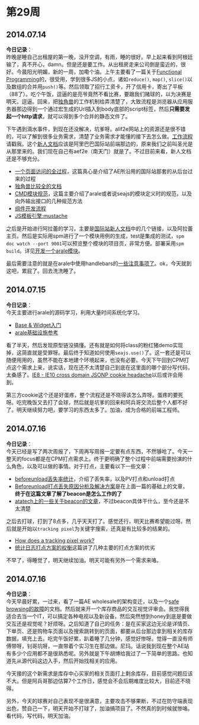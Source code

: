 第29周
======

## 2014.07.14

**今日记录**：  
昨晚是睡自己出租屋的第一晚，没开空调，有雨，睡的很好。早上起来看到阿根廷输了，真不开心，damn。但是还是要工作。从出租房走来公司倒是蛮近的，很好。今晨阳光明媚，新的一周，加嘞个油。上午主要看了一篇关于[Functional Programming](http://www.smashingmagazine.com/2014/07/02/dont-be-scared-of-functional-programming/)的，很受用，学到很多JS的小点，诸如`reduce()`, `map()`, `slice()`以及数组的合并用`push()`等。然后领取了招行工资卡，开了信用卡，寄出了平板（88了）。吃个午饭，逗逼的是亮爷竟然不看比赛，要跟我们赌球的，以为决赛是明天。逗逼。回来，把[独角兽](http://docs.alibaba-inc.com/pages/viewpage.action?pageId=62716113)的工作机制给弄清楚了，大致流程是浏览器从应用服务器那边得到一个通过宏生成的Url插入到body底部的script标签，然后**只需要发起一个http请求**，就可以得到多个合并的静态文件了。

下午遇到滴水事件，到现在还没解决，坑爹呀。alif2e网站上的资源还是很不错的，可以了解到很多业务需求，清楚了业务需求才能懂的接下去怎么做。[工作流程](http://newbie.alif2e.com/app/working-flow.html)请戳我。这个[新人文档](http://newbie.alif2e.com/app/index.html#/start)应该是阿里巴巴国际站前端那边的，原来我们之前叫圣光是从那里来的。我们现在自己有aef2e（南天门）就是了。不过目前来看，新人文档还是不够充分。

- [一个页面访问的全过程](http://doc.alif2e.com/?p=1089)，这篇真心是介绍了AE所沿用的国际站那套的从后台过来的过程
- [独角兽比较全的文档](http://doc.alif2e.com/?p=4793)
- [CMD模块规范](https://github.com/seajs/seajs/issues/242)，这篇主要介绍了arale或者说seajs的模块定义时的规范，以及向外输出接口的几种规范方法
- [组件开发流程](https://github.com/aralejs/aralejs.org/wiki/%E7%BB%84%E4%BB%B6%E5%BC%80%E5%8F%91%E6%B5%81%E7%A8%8B)
- [JS模板引擎:mustache](http://doc.alif2e.com/?p=1276)

之后是开始进行阿拉蕾的学习，主要是[国际站新人文档](http://newbie.alif2e.com/app/index.html#/section/advanced)中的几个链接，以及阿拉蕾主页。然后是实际用spm进行了一个模块用例的生成，test是集成的测试，`spm doc watch --port 9001`可以预览整个模块的项目页，非常方便。部署采用`spm build`。详见[开发一个arale模块](http://aralejs.org/docs/develop-components.html)。

最后需要注意的就是在arale中使用handlebars的[一些注意事项了](http://doc.alif2e.com/?p=5233)。ok，今天就到这吧，累屁了。回去洗洗睡了。

## 2014.07.15

**今日记录**：  
今天主要进行arale的源码学习，利用大量时间系统化学习。

- [Base & Widget入门](https://github.com/aralejs/widget/wiki/Base-&-Widget-%E5%85%A5%E9%97%A8%E6%95%99%E7%A8%8B)
- [arale基础设施参考](https://github.com/aralejs/aralejs.org/issues/314)

看了半天，然后发现原型链没搞懂。还有就是如何将class的粉红猪demo实现掉，这简直就是受罪呀。最后终于知道如何使用`seajs.use()`了。这一套还是可以随便用用的，虽然不能在本地建个环境起来，也没有必要。今天下午回到CPM打点这个需求上来，说实话，现在还不太清楚自己到底在这里面的哪个部分写代码，太桑感了。[IE8 - IE10 cross domain JSONP cookie headache](http://stackoverflow.com/questions/20667111/ie8-ie10-cross-domain-jsonp-cookie-headache)以后或许会用到。

第三方cookie这个还是好蛋疼，整个流程还是不晓得该怎么弄呀。蛋疼的要死呀。吃完晚饭又去打了会球，然后就是坑爹的回来和阿兵哥交流后整个人都不好了。明天继续努力吧，要学习的东西太多了。加油，成为合格的前端工程师。

## 2014.07.16

**今日记录**：  
今天已经是写了两次周报了，下周再写周报一定要有点东西，不然够呛了。今天一整天的focus都是在CPM打点需求上。终于更明确了整个过程中前端需要扮演的什么角色，以及可以做的事情。对于打点，主要看以下一些文章：

- [beforeunload丢失率统计](http://ued.taobao.com/blog/2012/11/beforeunload%E4%B8%A2%E5%A4%B1%E7%8E%87%E7%BB%9F%E8%AE%A1/)，介绍了丢失率，以及PV打点和unload打点
- [Beforeunload打点丢失原因分析及解决方案](http://www.atatech.org/articles/14622)是在上面一篇的基础上的文章，**终于在这篇文章了解了beacon是怎么工作的了**
- [atatech上的一些关于beacon的文章](atatech.org)，不过beacon具体干什么，至今还是不太清楚

之后去打球，打到了8点多，几乎天天打了。感觉还行，明天比赛希望能过呀。然后就是开始以`tracking pixel`为关键字搜索，还真是有比较多的结果的。

- [How does a tracking pixel work?](http://www.quora.com/How-does-a-tracking-pixel-work)
- [统计日志打点方案的权衡](http://www.75team.com/archives/170)这篇讲了几种主要的打点方案的优劣

不早了，得睡觉了，明天继续加油。明天可能有另外一个需求来咯。

## 2014.07.16

**今日记录**：  
今天早晨好累，一过来，看了一篇AE wholesale的架构变迁，以及一个[safe browsing的故障](http://work.taobao.net/issues/16338#note-13)的文档。然后就来开一个库存商品的交互视觉评审会。我觉得我适合去当一个IT，可以搞定各种电视以及新设备。然后突然想到honey到底是要做交互还是视觉呢？好烦呀。之后知道了自己的任务：是在买家这边无论是详情页、下单页、还是购物车页面以及搜索跳转到的页面，都要从后台那边拿到相关的库存数据，填充上去。吃完午饭好累，趴着睡了几分钟，感觉好惨呀。觉得一直没有师傅带呀，钊哥坑呀，一直带着个实习生在那边做。尼玛。话说我到现在整个AE站有多少个应用都不是很熟悉呢。另外就是下午胡博给我过了一下简单的思路。也知道先从源代码这边入手，然后开始找相关的应用。

今天接的这个新需求是库存中心买家的相关页面打上剩余库存，目前感觉问题应该不大。但是阿兵哥那边估算7个工作日，感觉会不会后期难度比较大，目前还不晓得。

另外，今天的球赛对自己表现不是很满意，主要攻击不够果断，不过在防守端表现出色，赞自己一下，明天开始不打球了，加油搞项目了。不然真的到时候就惨咯。看代码，写代码，明天加油。
